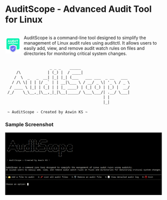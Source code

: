 # AuditScope - Advanced Audit Tool for Linux

<div style="display: flex; align-items: center;">
    <img src="resources/logo.png" alt="NixVault Icon" width="50" style="margin-right: 10px;"/>
    <p>AuditScope is a command-line tool designed to simplify the management of Linux audit rules using auditctl. It allows users to easily add, view, and remove audit watch rules on files and directories for monitoring critical system changes.</p>
</div>

```
                    _ _ _    _____                      
     /\            | (_) |  / ____|                     
    /  \  _   _  __| |_| |_| (___   ___ ___  _ __   ___ 
   / /\ \| | | |/ _` | | __|\___ \ / __/ _ \| '_ \ / _ \
  / ____ \ |_| | (_| | | |_ ____) | (_| (_) | |_) |  __/
 /_/    \_\__,_|\__,_|_|\__|_____/ \___\___/| .__/ \___|
                                            | |         
                                            |_|         
                                    
 ~ AuditScope - Created by Aswin KS ~ 

```


### Sample Screenshot
![alt text](/resources/image.png)